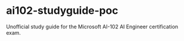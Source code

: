 # ai102-studyguide-poc

Unofficial study guide for the Microsoft AI-102 AI Engineer certification exam.